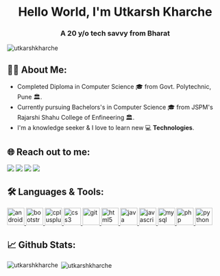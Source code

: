 <h1 align="center">Hello World, I'm Utkarsh Kharche</h1>
<h3 align="center">A 20 y/o tech savvy from Bharat</h3>

<p align="left"> <img src="https://komarev.com/ghpvc/?username=utkarshkharche&label=Profile%20views&color=0e75b6&style=flat" alt="utkarshkharche" /> </p>

## 👨‍💻 **About Me:** ️
- Completed Diploma in Computer Science 🎓 from Govt. Polytechnic, Pune 🏛.
- Currently pursuing Bachelors's in Computer Science 🎓 from JSPM's Rajarshi Shahu College of Enfineering 🏛. 
- I'm a knowledge seeker & I love to learn new 💻 **Technologies**.


## 🌐 **Reach out to me:** ️
[<img src="https://img.shields.io/badge/LinkedIn-utkarshkharche-informational?style=for-the-badge&labelColor=black&logo=linkedin&logoColor=0077b5&&color=0077b5"/>][linkedin]
[<img src="https://img.shields.io/badge/Gmail-upkharche@gmail.com-informational?style=for-the-badge&labelColor=black&logoColor=d14836&logo=gmail&color=d14836"/>][gmail]
[<img src="https://img.shields.io/badge/Github-utkarshkharche-informational?style=for-the-badge&labelColor=black&logo=github&color=7d88e6"/>][github]
[<img src="https://img.shields.io/badge/Stackoverflow-utkarsh--kharche-informational?style=for-the-badge&labelColor=black&logo=stackoverflow&logoColor=fe7a16&color=fe7a16"/>][stackoverflow]



## 🛠️ **Languages & Tools:**
<p align="left"> <a href="https://developer.android.com" target="_blank"> <img src="https://devicons.github.io/devicon/devicon.git/icons/android/android-original-wordmark.svg" alt="android" width="40" height="40"/> </a> <a href="https://getbootstrap.com" target="_blank"> <img src="https://devicons.github.io/devicon/devicon.git/icons/bootstrap/bootstrap-plain.svg" alt="bootstrap" width="40" height="40"/> </a> <a href="https://www.w3schools.com/cpp/" target="_blank"> <img src="https://devicons.github.io/devicon/devicon.git/icons/cplusplus/cplusplus-original.svg" alt="cplusplus" width="40" height="40"/> </a> <a href="https://www.w3schools.com/css/" target="_blank"> <img src="https://devicons.github.io/devicon/devicon.git/icons/css3/css3-original-wordmark.svg" alt="css3" width="40" height="40"/> </a> <a href="https://git-scm.com/" target="_blank"> <img src="https://www.vectorlogo.zone/logos/git-scm/git-scm-icon.svg" alt="git" width="40" height="40"/> </a> <a href="https://www.w3.org/html/" target="_blank"> <img src="https://devicons.github.io/devicon/devicon.git/icons/html5/html5-original-wordmark.svg" alt="html5" width="40" height="40"/> </a> <a href="https://www.java.com" target="_blank"> <img src="https://devicons.github.io/devicon/devicon.git/icons/java/java-original-wordmark.svg" alt="java" width="40" height="40"/> </a> <a href="https://developer.mozilla.org/en-US/docs/Web/JavaScript" target="_blank"> <img src="https://devicons.github.io/devicon/devicon.git/icons/javascript/javascript-original.svg" alt="javascript" width="40" height="40"/> </a> <a href="https://www.mysql.com/" target="_blank"> <img src="https://devicons.github.io/devicon/devicon.git/icons/mysql/mysql-original-wordmark.svg" alt="mysql" width="40" height="40"/> </a> <a href="https://www.php.net" target="_blank"> <img src="https://devicons.github.io/devicon/devicon.git/icons/php/php-original.svg" alt="php" width="40" height="40"/> </a> <a href="https://www.python.org" target="_blank"> <img src="https://devicons.github.io/devicon/devicon.git/icons/python/python-original.svg" alt="python" width="40" height="40"/> </a> </p>


## 📈 **Github Stats:**
<p><img align="left" src="https://github-readme-stats.vercel.app/api/top-langs?username=utkarshkharche&show_icons=true&locale=en&layout=compact" alt="utkarshkharche" /></p>
<p>&nbsp;<img align="center" src="https://github-readme-stats.vercel.app/api?username=utkarshkharche&show_icons=true&locale=en" alt="utkarshkharche" /></p>

<!-- Links of Definitions -->

[linkedin]: https://www.linkedin.com/in/utkarshkharche/
[gmail]: mailto:upkharche@gmail.com "Lets connect through email"
[stackoverflow]: https://stackoverflow.com/users/11251783/utkarsh-kharche
[github]: https://github.com/utkarshkharche
